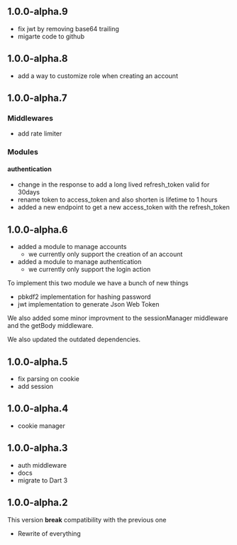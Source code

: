 ## 1.0.0-alpha.9

- fix jwt by removing base64 trailing
- migarte code to github

## 1.0.0-alpha.8

- add a way to customize role when creating an account

## 1.0.0-alpha.7

### Middlewares

- add rate limiter

### Modules
#### authentication
- change in the response to add a long lived refresh_token valid for 30days
- rename token to access_token and also shorten is lifetime to 1 hours
- added a new endpoint to get a new access_token with the refresh_token

## 1.0.0-alpha.6

- added a module to manage accounts
    - we currently only support the creation of an account
- added a module to manage authentication
    - we currently only support the login action

To implement this two module we have a bunch of new things
- pbkdf2 implementation for hashing password
- jwt implementation to generate Json Web Token

We also added some minor improvment to the sessionManager middleware and the getBody middleware.

We also updated the outdated dependencies.

## 1.0.0-alpha.5

- fix parsing on cookie
- add session

## 1.0.0-alpha.4

- cookie manager

## 1.0.0-alpha.3

- auth middleware
- docs
- migrate to Dart 3

## 1.0.0-alpha.2

This version **break** compatibility with the previous one

- Rewrite of everything
